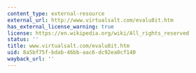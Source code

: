 ```yaml
---
content_type: external-resource
external_url: http://www.virtualsalt.com/evalu8it.htm
has_external_license_warning: true
license: https://en.wikipedia.org/wiki/All_rights_reserved
status: ''
title: www.virtualsalt.com/evalu8it.htm
uid: 8a5bf75f-bdab-46bb-aac6-dc92ea0cf140
wayback_url: ''
---
```

